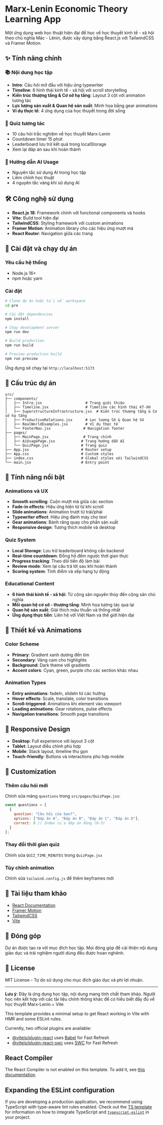 # Marx-Lenin Economic Theory Learning App

Một ứng dụng web học thuật hiện đại để học về học thuyết kinh tế - xã hội theo chủ nghĩa Mác - Lênin, được xây dựng bằng React.js với TailwindCSS và Framer Motion.

## ✨ Tính năng chính

### 📚 Nội dung học tập
- **Intro**: Câu hỏi mở đầu với hiệu ứng typewriter
- **Timeline**: 6 hình thái kinh tế - xã hội với scroll storytelling
- **Kiến trúc thượng tầng & Cơ sở hạ tầng**: Layout 3 cột với animation tương tác
- **Lực lượng sản xuất & Quan hệ sản xuất**: Minh họa bằng gear animations
- **Ví dụ thực tế**: 4 ứng dụng của học thuyết trong đời sống

### 🧠 Quiz tương tác
- 10 câu hỏi trắc nghiệm về học thuyết Marx-Lenin
- Countdown timer 15 phút
- Leaderboard lưu trữ kết quả trong localStorage
- Xem lại đáp án sau khi hoàn thành

### 🤖 Hướng dẫn AI Usage
- Nguyên tắc sử dụng AI trong học tập
- Liêm chính học thuật
- 4 nguyên tắc vàng khi sử dụng AI

## 🛠️ Công nghệ sử dụng

- **React.js 18**: Framework chính với functional components và hooks
- **Vite**: Build tool hiện đại
- **TailwindCSS**: Styling framework với custom animations
- **Framer Motion**: Animation library cho các hiệu ứng mượt mà
- **React Router**: Navigation giữa các trang

## 🚀 Cài đặt và chạy dự án

### Yêu cầu hệ thống
- Node.js 16+ 
- npm hoặc yarn

### Cài đặt
```bash
# Clone dự án hoặc tải về workspace
cd pre

# Cài đặt dependencies
npm install

# Chạy development server
npm run dev

# Build production
npm run build

# Preview production build
npm run preview
```

Ứng dụng sẽ chạy tại `http://localhost:5173`

## 📁 Cấu trúc dự án

```
src/
├── components/
│   ├── Intro.jsx                    # Trang giới thiệu
│   ├── Timeline.jsx                 # Timeline các hình thái KT-XH
│   ├── SuperstructureInfrastructure.jsx  # Kiến trúc thượng tầng & Cơ sở hạ tầng
│   ├── ProductiveRelations.jsx      # Lực lượng SX & Quan hệ SX
│   ├── RealWorldExamples.jsx        # Ví dụ thực tế
│   └── FooterNav.jsx               # Navigation footer
├── pages/
│   ├── MainPage.jsx                # Trang chính
│   ├── AiUsagePage.jsx            # Trang hướng dẫn AI
│   └── QuizPage.jsx               # Trang quiz
├── App.jsx                        # Router setup
├── App.css                        # Custom styles
├── index.css                      # Global styles với TailwindCSS
└── main.jsx                       # Entry point
```

## 🎯 Tính năng nổi bật

### Animations và UX
- **Smooth scrolling**: Cuộn mượt mà giữa các section
- **Fade-in effects**: Hiệu ứng hiện từ từ khi scroll
- **Slide animations**: Animation trượt từ trái/phải
- **Typewriter effect**: Hiệu ứng đánh máy cho text
- **Gear animations**: Bánh răng quay cho phần sản xuất
- **Responsive design**: Tương thích mobile và desktop

### Quiz System
- **Local Storage**: Lưu trữ leaderboard không cần backend
- **Real-time countdown**: Đồng hồ đếm ngược thời gian thực
- **Progress tracking**: Theo dõi tiến độ làm bài
- **Review mode**: Xem lại câu trả lời sau khi hoàn thành
- **Scoring system**: Tính điểm và xếp hạng tự động

### Educational Content
- **6 hình thái kinh tế - xã hội**: Từ cộng sản nguyên thủy đến cộng sản chủ nghĩa
- **Mối quan hệ cơ sở - thượng tầng**: Minh họa tương tác qua lại
- **Quan hệ sản xuất**: Giải thích mâu thuẫn và thống nhất
- **Ứng dụng thực tiễn**: Liên hệ với Việt Nam và thế giới hiện đại

## 🎨 Thiết kế và Animations

### Color Scheme
- **Primary**: Gradient xanh dương đến tím
- **Secondary**: Vàng cam cho highlights
- **Background**: Dark theme với gradients
- **Accent colors**: Cyan, green, purple cho các section khác nhau

### Animation Types
- **Entry animations**: fadeIn, slideIn từ các hướng
- **Hover effects**: Scale, translate, color transitions
- **Scroll-triggered**: Animations khi element vào viewport
- **Loading animations**: Gear rotations, pulse effects
- **Navigation transitions**: Smooth page transitions

## 📱 Responsive Design

- **Desktop**: Full experience với layout 3 cột
- **Tablet**: Layout điều chỉnh phù hợp
- **Mobile**: Stack layout, timeline thu gọn
- **Touch-friendly**: Buttons và interactions phù hợp mobile

## 🔧 Customization

### Thêm câu hỏi mới
Chỉnh sửa mảng `questions` trong `src/pages/QuizPage.jsx`:

```javascript
const questions = [
  {
    question: "Câu hỏi của bạn?",
    options: ["Đáp án A", "Đáp án B", "Đáp án C", "Đáp án D"],
    correct: 0 // Index của đáp án đúng (0-3)
  }
];
```

### Thay đổi thời gian quiz
Chỉnh sửa `QUIZ_TIME_MINUTES` trong `QuizPage.jsx`

### Tùy chỉnh animation
Chỉnh sửa `tailwind.config.js` để thêm keyframes mới

## 📖 Tài liệu tham khảo

- [React Documentation](https://react.dev/)
- [Framer Motion](https://www.framer.com/motion/)
- [TailwindCSS](https://tailwindcss.com/)
- [Vite](https://vitejs.dev/)

## 🤝 Đóng góp

Dự án được tạo ra với mục đích học tập. Mọi đóng góp để cải thiện nội dung giáo dục và trải nghiệm người dùng đều được hoan nghênh.

## 📄 License

MIT License - Tự do sử dụng cho mục đích giáo dục và phi lợi nhuận.

---

**Lưu ý**: Đây là ứng dụng học tập, nội dung mang tính chất tham khảo. Người học nên kết hợp với các tài liệu chính thống khác để có hiểu biết đầy đủ về học thuyết Marx-Lenin.+ Vite

This template provides a minimal setup to get React working in Vite with HMR and some ESLint rules.

Currently, two official plugins are available:

- [@vitejs/plugin-react](https://github.com/vitejs/vite-plugin-react/blob/main/packages/plugin-react) uses [Babel](https://babeljs.io/) for Fast Refresh
- [@vitejs/plugin-react-swc](https://github.com/vitejs/vite-plugin-react/blob/main/packages/plugin-react-swc) uses [SWC](https://swc.rs/) for Fast Refresh

## React Compiler

The React Compiler is not enabled on this template. To add it, see [this documentation](https://react.dev/learn/react-compiler/installation).

## Expanding the ESLint configuration

If you are developing a production application, we recommend using TypeScript with type-aware lint rules enabled. Check out the [TS template](https://github.com/vitejs/vite/tree/main/packages/create-vite/template-react-ts) for information on how to integrate TypeScript and [`typescript-eslint`](https://typescript-eslint.io) in your project.
